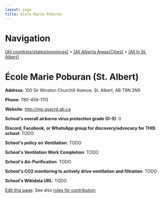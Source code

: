 ```yaml
---
layout: page
title: École Marie Poburan
---
```

# Navigation

[[All countries/states/provinces]](../../..) > [[All Alberta Areas/Cities]](../..) > [[All In St. Albert]](..)

# École Marie Poburan (St. Albert)

**Address**: 100 Sir Winston Churchill Avenue, St. Albert, AB T8N 2N9

**Phone**: 780-458-1113

**Website**: <http://mp.gsacrd.ab.ca>

**School's overall airborne virus protection grade (0-5)**: 0

**Discord, Facebook, or WhatsApp group for discovery/advocacy for THIS school**: TODO

**School's policy on Ventilation**: TODO

**School's Ventilation Work Completion**: TODO

**School's Air-Purification**: TODO

**School's CO2 monitoring to actively drive ventilation and filtration**: TODO

**School's Wikidata URL**: TODO


[Edit this page](https://github.com/ventilate-schools/AB/edit/main/./St._Albert/École_Marie_Poburan.md). See also [rules for contribution](../../../contribution-rules/)